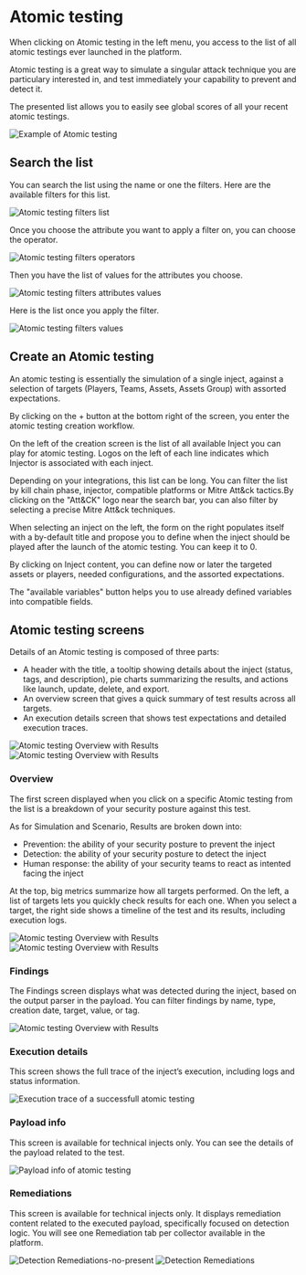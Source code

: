 # Atomic testing

When clicking on Atomic testing in the left menu, you access to the list of all atomic testings ever launched in the
platform.

Atomic testing is a great way to simulate a singular attack technique you are particulary interested in, and test
immediately your capability to prevent and detect it.

The presented list allows you to easily see global scores of all your recent atomic testings.

![Example of Atomic testing](assets/atomic_list.png)

## Search the list

You can search the list using the name or one the filters. Here are the available filters for this list.

![Atomic testing filters list](assets/atomic_list_filter_attributes.png)

Once you choose the attribute you want to apply a filter on, you can choose the operator.

![Atomic testing filters operators](assets/atomic_list_filter_operator.png)

Then you have the list of values for the attributes you choose.

![Atomic testing filters attributes values](assets/atomic_list_filter_elements.png)

Here is the list once you apply the filter.

![Atomic testing filters values](assets/atomic_list_filter_result.png)

## Create an Atomic testing

An atomic testing is essentially the simulation of a single inject, against a selection of targets (Players, Teams,
Assets, Assets Group) with assorted expectations.

By clicking on the + button at the bottom right of the screen, you enter the atomic testing creation workflow.

On the left of the creation screen is the list of all available Inject you can play for atomic testing. Logos on the
left of each line indicates which Injector is associated with each inject.

Depending on your integrations, this list can be long. You can filter the list by kill chain phase, injector, compatible
platforms or Mitre Att&ck tactics.By clicking on the "Att&CK" logo near the search bar, you can also filter by selecting
a precise Mitre Att&ck techniques.

When selecting an inject on the left, the form on the right populates itself with a by-default title and propose you to
define when the inject should be played after the launch of the atomic testing. You can keep it to 0.

By clicking on Inject content, you can define now or later the targeted assets or players, needed configurations, and
the assorted expectations.

The "available variables" button helps you to use already defined variables into compatible fields.

## Atomic testing screens

Details of an Atomic testing is composed of three parts:

- A header with the title, a tooltip showing details about the inject (status, tags, and description), pie charts
  summarizing the results, and actions like launch, update, delete, and export.
- An overview screen that gives a quick summary of test results across all targets.
- An execution details screen that shows test expectations and detailed execution traces.

![Atomic testing Overview with Results](assets/atomic_details_overview.png)
![Atomic testing Overview with Results](assets/atomic_details_tooltip.png)

### Overview

The first screen displayed when you click on a specific Atomic testing from the list is a breakdown of your security
posture against this test.

As for Simulation and Scenario, Results are broken down into:

- Prevention: the ability of your security posture to prevent the inject
- Detection: the ability of your security posture to detect the inject
- Human response: the ability of your security teams to react as intented facing the inject

At the top, big metrics summarize how all targets performed. On the left, a list of targets lets you quickly check
results for each one. When you select a target, the right side shows a timeline of the test and its results, including
execution logs.

![Atomic testing Overview with Results](assets/atomic_testing_overview.png)
![Atomic testing Overview with Results](assets/atomic_testing_overview_expectations.png)

### Findings

The Findings screen displays what was detected during the inject, based on the output parser in the payload. You can
filter findings by name, type, creation date, target, value, or tag.

![Atomic testing Overview with Results](assets/atomic_testing_findings.png)

### Execution details

This screen shows the full trace of the inject’s execution, including logs and status information.

![Execution trace of a successfull atomic testing](assets/atomic_testing_execution_details.png)

### Payload info

This screen is available for technical injects only. You can see the details of the payload related to the test.

![Payload info of atomic testing](assets/atomic_testing_payload_info.png)

### Remediations

This screen is available for technical injects only. It displays remediation content related to the executed payload,
specifically focused on detection logic. You will see one Remediation tab per collector available in the platform.

![Detection Remediations-no-present](assets/atomic_testing_detection_remediation_no_present.png)
![Detection Remediations](assets/atomic_testing_detection_remediation.png)
